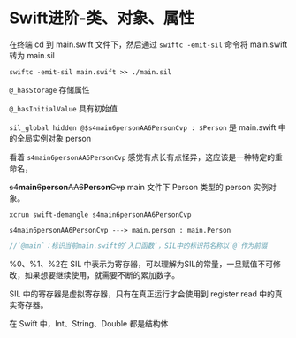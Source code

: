 # Swift进阶-类、对象、属性

在终端 cd 到 main.swift 文件下，然后通过 `swiftc -emit-sil` 命令将 main.swift 转为 main.sil

```shell
swiftc -emit-sil main.swift >> ./main.sil
```



`@_hasStorage` 存储属性

`@_hasInitialValue` 具有初始值

`sil_global hidden @$s4main6personAA6PersonCvp : $Person` 是 main.swift 中的全局实例对象 person



看着 `s4main6personAA6PersonCvp` 感觉有点长有点怪异，这应该是一种特定的重命名，

~~s4~~**main**~~6~~**person**~~AA6~~**Person**~~Cvp~~ main 文件下 Person 类型的 person 实例对象。

`xcrun swift-demangle s4main6personAA6PersonCvp`

```shell
s4main6personAA6PersonCvp ---> main.person : main.Person
```



```swift
//`@main`：标识当前main.swift的`入口函数`，SIL中的标识符名称以`@`作为前缀
```



%0、%1、%2在 SIL 中表示为寄存器，可以理解为SIL的常量，一旦赋值不可修改，如果想要继续使用，就需要不断的累加数字。

SIL 中的寄存器是虚拟寄存器，只有在真正运行才会使用到 register read 中的真实寄存器。



在 Swift 中，Int、String、Double 都是结构体

